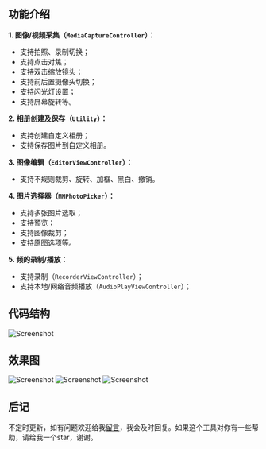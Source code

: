 ## 功能介绍

**1. 图像/视频采集（`MediaCaptureController`）：**

* 支持拍照、录制切换；
* 支持点击对焦；
* 支持双击缩放镜头；
* 支持前后置摄像头切换；
* 支持闪光灯设置；
* 支持屏幕旋转等。


**2. 相册创建及保存（`Utility`）：**

* 支持创建自定义相册；
* 支持保存图片到自定义相册。


**3. 图像编辑（`EditorViewController`）：**

* 支持不规则裁剪、旋转、加框、黑白、撤销。


**4. 图片选择器（`MMPhotoPicker`）：**

* 支持多张图片选取；
* 支持预览；
* 支持图像裁剪；
* 支持原图选项等。


**5. 频的录制/播放：**

* 支持录制（`RecorderViewController`）；
* 支持本地/网络音频播放（`AudioPlayViewController`）；


## 代码结构

![Screenshot](https://github.com/ChellyLau/MediaUnitedKit/blob/master/Screenshot/screenshot_3.png)


## 效果图

![Screenshot](https://github.com/ChellyLau/MediaUnitedKit/blob/master/Screenshot/screenshot_0.png)
![Screenshot](https://github.com/ChellyLau/MediaUnitedKit/blob/master/Screenshot/screenshot_1.png)
![Screenshot](https://github.com/ChellyLau/MediaUnitedKit/blob/master/Screenshot/screenshot_2.png)


## 后记

不定时更新，如有问题欢迎给我[留言](https://github.com/ChellyLau/MediaUnitedKit/issues)，我会及时回复。如果这个工具对你有一些帮助，请给我一个star，谢谢。

